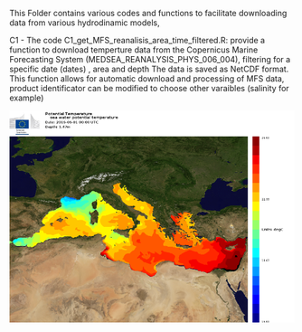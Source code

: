 This Folder contains various codes and functions to facilitate downloading data from various hydrodinamic models,

C1 - The code C1_get_MFS_reanalisis_area_time_filtered.R:
provide a function to download temperture data from the Copernicus Marine Forecasting System (MEDSEA_REANALYSIS_PHYS_006_004), filtering for a specific date (dates) , area and depth
The data is saved as NetCDF format. 
This function allows for automatic download and processing of MFS data, product identificator can be modified to choose other varaibles (salinity for example)

![See an image sample of the copernicus MFS data](https://raw.githubusercontent.com/D-Alvarez-Berastegui/Operational_Fisheries_Oceanography/master/get_OO_data/Screenshot_sst_mfs.png)
